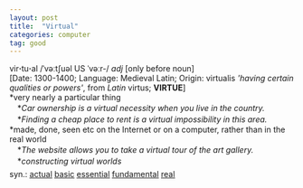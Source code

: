 ```yaml
---
layout: post
title:  "Virtual"
categories: computer
tag: good
---
```

<DIV style="MARGIN: 0px 0px 5px">vir<B>·</B>tu<B>·</B>al /ˈvəːtʃuəl US ˈvəːr-/ <I>adj</I> [only before noun] <BR>[Date: 1300-1400; Language: Medieval Latin; Origin: virtualis <I>'having certain qualities or powers'</I>, from <I>Latin</I> virtus; <B>VIRTUE</B>]<BR>*very nearly a particular thing<BR>　*<I>Car ownership is a virtual necessity when you live in the country.</I><BR>　*<I>Finding a cheap place to rent is a virtual impossibility in this area.</I><BR>*made, done, seen etc on the Internet or on a computer, rather than in the real world<BR>　*<I>The website allows you to take a virtual tour of the art gallery.</I><BR>　*<I>constructing virtual worlds</I></DIV>
<DIV style="MARGIN: 0px 0px 5px">
<DIV style="MARGIN: 4px 0px">syn.: <A href="{{ site.baseurl }}/actual"><U>actual</U></A> <A href="{{ site.baseurl }}/basic"><U>basic</U></A> <A href="{{ site.baseurl }}/essential"><U>essential</U></A> <A href="{{ site.baseurl }}/fundamental"><U>fundamental</U></A> <A href="{{ site.baseurl }}/real"><U>real</U></A></DIV></DIV>
